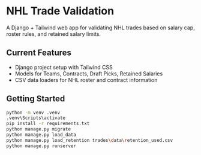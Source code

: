 # NHL Trade Validation

A Django + Tailwind web app for validating NHL trades based on salary cap, roster rules, and retained salary limits.

## Current Features
- Django project setup with Tailwind CSS
- Models for Teams, Contracts, Draft Picks, Retained Salaries
- CSV data loaders for NHL roster and contract information

## Getting Started
```bash
python -m venv .venv
.venv\Scripts\activate
pip install -r requirements.txt
python manage.py migrate
python manage.py load_data
python manage.py load_retention trades\data\retention_used.csv
python manage.py runserver
